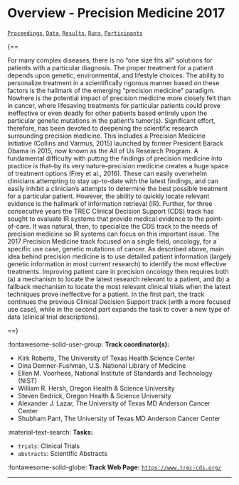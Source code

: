 # Overview - Precision Medicine 2017

[`Proceedings`](./proceedings.md), [`Data`](./data.md), [`Results`](./results.md), [`Runs`](./runs.md), [`Participants`](./participants.md)

{==

For many complex diseases, there is no “one size fits all” solutions for patients with a particular diagnosis. The proper treatment for a patient depends upon genetic, environmental, and lifestyle choices. The ability to personalize treatment in a scientifically rigorous manner based on these factors is the hallmark of the emerging “precision medicine” paradigm. Nowhere is the potential impact of precision medicine more closely felt than in cancer, where lifesaving treatments for particular patients could prove ineffective or even deadly for other patients based entirely upon the particular genetic mutations in the patient’s tumor(s). Significant effort, therefore, has been devoted to deepening the scientific research surrounding precision medicine. This includes a Precision Medicine Initiative (Collins and Varmus, 2015) launched by former President Barack Obama in 2015, now known as the All of Us Research Program. A fundamental difficulty with putting the findings of precision medicine into practice is that–by its very nature–precision medicine creates a huge space of treatment options (Frey et al., 2016). These can easily overwhelm clinicians attempting to stay up-to-date with the latest findings, and can easily inhibit a clinician’s attempts to determine the best possible treatment for a particular patient. However, the ability to quickly locate relevant evidence is the hallmark of information retrieval (IR). Further, for three consecutive years the TREC Clinical Decision Support (CDS) track has sought to evaluate IR systems that provide medical evidence to the point-of-care. It was natural, then, to specialize the CDS track to the needs of precision medicine so IR systems can focus on this important issue. The 2017 Precision Medicine track focused on a single field, oncology, for a specific use case, genetic mutations of cancer. As described above, main idea behind precision medicine is to use detailed patient information (largely genetic information in most current research) to identify the most effective treatments. Improving patient care in precision oncology then requires both (a) a mechanism to locate the latest research relevant to a patient, and (b) a fallback mechanism to locate the most relevant clinical trials when the latest techniques prove ineffective for a patient. In the first part, the track continues the previous Clinical Decision Support track (with a more focused use case), while in the second part expands the task to cover a new type of data (clinical trial descriptions).

==}

:fontawesome-solid-user-group: **Track coordinator(s):**

- Kirk Roberts, The University of Texas Health Science Center 
- Dina Demner-Fushman, U.S. National Library of Medicine 
- Ellen M. Voorhees, National Institute of Standards and Technology (NIST) 
- William R. Hersh, Oregon Health & Science University 
- Steven Bedrick, Oregon Health & Science University 
- Alexander J. Lazar, The University of Texas MD Anderson Cancer Center 
- Shubham Pant, The University of Texas MD Anderson Cancer Center 

:material-text-search: **Tasks:**

- `trials`: Clinical Trials 
- `abstracts`: Scientific Abstracts 

:fontawesome-solid-globe: **Track Web Page:** [`https://www.trec-cds.org/`](https://www.trec-cds.org/) 

---

